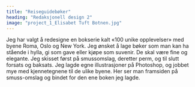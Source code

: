 ```yaml
---
title: "Reiseguidebøker"
heading: "Redaksjonell design 2"
image: "project_1_Elisabet Tuft Botnen.jpg"
---
```


Jeg har valgt å redesigne en bokserie kalt «100 unike opplevelser» med byene Roma, Oslo og New York. Jeg ønsket å lage bøker som man kan ha stående i hylla, gi som gave eller kjøpe som suvenir. De skal være fine og elegante. Jeg skisset først på smussomslag, deretter perm, og til slutt forsats og baksats. Jeg lagde egne illustrasjoner på Photoshop, og jobbet mye med kjennetegnene til de ulike byene. Her ser man framsiden på smuss-omslag og bindet for den ene boken jeg lagde.
